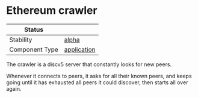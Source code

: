 <!---
Licensed to the Apache Software Foundation (ASF) under one or more contributor license agreements. See the NOTICE
file distributed with this work for additional information regarding copyright ownership. The ASF licenses this file
to You under the Apache License, Version 2.0 (the "License"); you may not use this file except in compliance with the
License. You may obtain a copy of the License at
 *
http://www.apache.org/licenses/LICENSE-2.0
 *
Unless required by applicable law or agreed to in writing, software distributed under the License is distributed on
an "AS IS" BASIS, WITHOUT WARRANTIES OR CONDITIONS OF ANY KIND, either express or implied. See the License for the
specific language governing permissions and limitations under the License.
 --->
# Ethereum crawler

| Status         |               |
|----------------|---------------|
| Stability      | [alpha]       |
| Component Type | [application] |

The crawler is a discv5 server that constantly looks for new peers.

Whenever it connects to peers, it asks for all their known peers, and keeps going until it has exhausted all peers it could discover, then starts all over again.

[alpha]:https://github.com/apache/incubator-tuweni/tree/main/docs/index.md#alpha
[application]:https://github.com/apache/incubator-tuweni/tree/main/docs/index.md#application